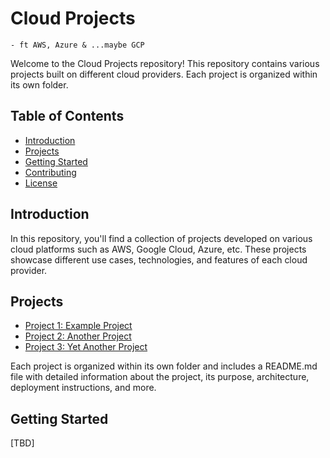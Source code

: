 # Cloud Projects 
    - ft AWS, Azure & ...maybe GCP

Welcome to the Cloud Projects repository! This repository contains various projects built on different cloud providers. Each project is organized within its own folder.

## Table of Contents
- [Introduction](#introduction)
- [Projects](#projects)
- [Getting Started](#getting-started)
- [Contributing](#contributing)
- [License](#license)


## Introduction

In this repository, you'll find a collection of projects developed on various cloud platforms such as AWS, Google Cloud, Azure, etc. These projects showcase different use cases, technologies, and features of each cloud provider.

## Projects

- [Project 1: Example Project](./project-1/README.md)
- [Project 2: Another Project](./project-2/README.md)
- [Project 3: Yet Another Project](./project-3/README.md)

Each project is organized within its own folder and includes a README.md file with detailed information about the project, its purpose, architecture, deployment instructions, and more.

## Getting Started

[TBD]
